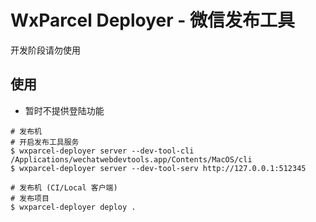 # WxParcel Deployer - 微信发布工具

开发阶段请勿使用


## 使用

* 暂时不提供登陆功能

```
# 发布机
# 开启发布工具服务
$ wxparcel-deployer server --dev-tool-cli /Applications/wechatwebdevtools.app/Contents/MacOS/cli
$ wxparcel-deployer server --dev-tool-serv http://127.0.0.1:512345

# 发布机 (CI/Local 客户端)
# 发布项目
$ wxparcel-deployer deploy .
```
